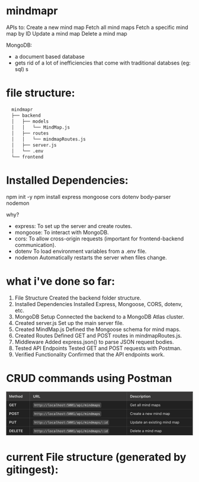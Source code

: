 # mindmapr

APIs to:
Create a new mind map
Fetch all mind maps
Fetch a specific mind map by ID
Update a mind map
Delete a mind map

MongoDB:

- a document based database
- gets rid of a lot of inefficiencies that come with traditional databses (eg: sql)
  s

# file structure:

      mindmapr
      ├── backend
      │   ├── models
      │   │   └── MindMap.js
      │   ├── routes
      │   │   └── mindmapRoutes.js
      │   ├── server.js
      │   └── .env
      └── frontend

# Installed Dependencies:

npm init -y
npm install express mongoose cors dotenv body-parser nodemon

why?

- express: To set up the server and create routes.
- mongoose: To interact with MongoDB.
- cors: To allow cross-origin requests (important for frontend-backend communication).
- dotenv To load environment variables from a .env file.
- nodemon Automatically restarts the server when files change.

# what i've done so far:

1. File Structure Created the backend folder structure.
2. Installed Dependencies Installed Express, Mongoose, CORS, dotenv, etc.
3. MongoDB Setup Connected the backend to a MongoDB Atlas cluster.
4. Created server.js Set up the main server file.
5. Created MindMap.js Defined the Mongoose schema for mind maps.
6. Created Routes Defined GET and POST routes in mindmapRoutes.js.
7. Middleware Added express.json() to parse JSON request bodies.
8. Tested API Endpoints Tested GET and POST requests with Postman.
9. Verified Functionality Confirmed that the API endpoints work.

# CRUD commands using Postman

![alt text](image.png)

# current File structure (generated by gitingest):
